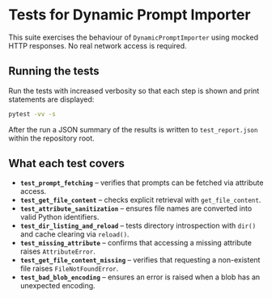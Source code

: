 # Tests for Dynamic Prompt Importer

This suite exercises the behaviour of `DynamicPromptImporter` using mocked
HTTP responses. No real network access is required.

## Running the tests

Run the tests with increased verbosity so that each step is shown and print
statements are displayed:

```bash
pytest -vv -s
```

After the run a JSON summary of the results is written to `test_report.json`
within the repository root.

## What each test covers

- **`test_prompt_fetching`** – verifies that prompts can be fetched via
  attribute access.
- **`test_get_file_content`** – checks explicit retrieval with
  `get_file_content`.
- **`test_attribute_sanitization`** – ensures file names are converted into
  valid Python identifiers.
- **`test_dir_listing_and_reload`** – tests directory introspection with `dir()`
  and cache clearing via `reload()`.
- **`test_missing_attribute`** – confirms that accessing a missing attribute
  raises `AttributeError`.
- **`test_get_file_content_missing`** – verifies that requesting a non-existent
  file raises `FileNotFoundError`.
- **`test_bad_blob_encoding`** – ensures an error is raised when a blob has an
  unexpected encoding.
